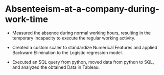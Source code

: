 # Absenteeism-at-a-company-during-work-time

- Measured the absence during normal working hours, resulting in the temporary incapacity to execute the regular working activity.

- Created a custom scaler to standardize Numerical Features and applied Backward Elimination to the Logistic regression model.

- Executed an SQL query from python, moved data from python to SQL, and analyzed the obtained Data in Tableau.
